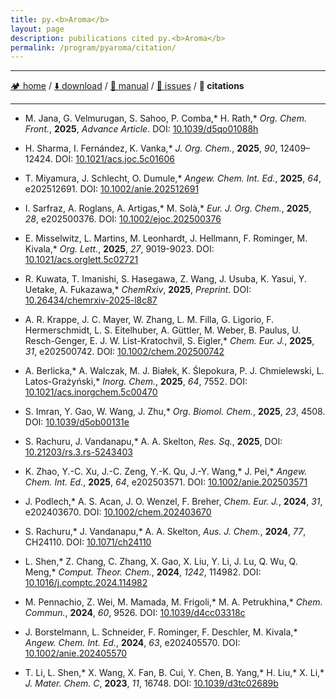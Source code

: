 ```yaml
---
title: py.<b>Aroma</b>
layout: page
description: pubilications cited py.<b>Aroma</b>
permalink: /program/pyaroma/citation/
---
```


<hr/>

[🏕️ home](https://wongzit.github.io/program/pyaroma) / [⬇️ download](https://wongzit.github.io/program/pyaroma/download) / [📄 manual](https://wongzit.github.io/program/pyaroma/manual_v41.pdf) / [🔧 issues](https://wongzit.github.io/program/pyaroma/issue) / **💎 citations**

<hr/>

- M. Jana, G. Velmurugan, S. Sahoo, P. Comba,\* H. Rath,\* *Org. Chem. Front.*, **2025**, *Advance Article*. DOI: [10.1039/d5qo01088h](https://doi.org/10.1039/d5qo01088h)

- H. Sharma, I. Fernández, K. Vanka,\* *J. Org. Chem.*, **2025**, *90*, 12409–12424. DOI: [10.1021/acs.joc.5c01606](https://doi.org/10.1021/acs.joc.5c01606)

- T. Miyamura, J. Schlecht, O. Dumule,\* *Angew. Chem. Int. Ed.*, **2025**, *64*, e202512691. DOI: [10.1002/anie.202512691](https://doi.org/10.1002/anie.202512691)

- I. Sarfraz, A. Roglans, A. Artigas,\* M. Solà,\* *Eur. J. Org. Chem.*, **2025**, *28*, e202500376. DOI: [10.1002/ejoc.202500376](https://doi.org/10.1002/ejoc.202500376)

- E. Misselwitz, L. Martins, M. Leonhardt, J. Hellmann, F. Rominger, M. Kivala,\* *Org. Lett.*, **2025**, *27*, 9019-9023. DOI: [10.1021/acs.orglett.5c02721](https://doi.org/10.1021/acs.orglett.5c02721)

- R. Kuwata, T. Imanishi, S. Hasegawa, Z. Wang, J. Usuba, K. Yasui, Y. Uetake, A. Fukazawa,\* *ChemRxiv*, **2025**, *Preprint*. DOI: [10.26434/chemrxiv-2025-l8c87](https://doi.org/10.26434/chemrxiv-2025-l8c87)

- A. R. Krappe, J. C. Mayer, W. Zhang, L. M. Filla, G. Ligorio, F. Hermerschmidt, L. S. Eitelhuber, A. Güttler, M. Weber, B. Paulus, U. Resch-Genger, E. J. W. List-Kratochvil, S. Eigler,\* *Chem. Eur. J.*, **2025**, *31*, e202500742. DOI: [10.1002/chem.202500742](https://doi.org/10.1002/chem.202500742)

- A. Berlicka,\* A. Walczak, M. J. Białek, K. Ślepokura, P. J. Chmielewski, L. Latos-Grażyński,\* *Inorg. Chem.*, **2025**, *64*, 7552. DOI: [10.1021/acs.inorgchem.5c00470](https://doi.org/10.1021/acs.inorgchem.5c00470)

- S. Imran, Y. Gao, W. Wang, J. Zhu,\* *Org. Biomol. Chem.*, **2025**, *23*, 4508. DOI: [10.1039/d5ob00131e](https://doi.org/10.1039/d5ob00131e)

- S. Rachuru, J. Vandanapu,\* A. A. Skelton, *Res. Sq.*, **2025**, DOI: [10.21203/rs.3.rs-5243403](https://doi.org/10.21203/rs.3.rs-5243403/v1)

- K. Zhao, Y.-C. Xu, J.-C. Zeng, Y.-K. Qu, J.-Y. Wang,\* J. Pei,\* *Angew. Chem. Int. Ed.*, **2025**, *64*, e202503571. DOI: [10.1002/anie.202503571](https://doi.org/10.1002/anie.202503571)

- J. Podlech,\* A. S. Acan, J. O. Wenzel, F. Breher, *Chem. Eur. J.*, **2024**, *31*, e202403670. DOI: [10.1002/chem.202403670](https://doi.org/10.1002/chem.202403670)

- S. Rachuru,\* J. Vandanapu,\* A. A. Skelton, *Aus. J. Chem.*, **2024**, *77*, CH24110. DOI: [10.1071/ch24110](https://doi.org/10.1071/ch24110)

- L. Shen,\* Z. Chang, C. Zhang, X. Gao, X. Liu, Y. Li, J. Lu, Q. Wu, Q. Meng,\* *Comput. Theor. Chem.*, **2024**, *1242*, 114982. DOI: [10.1016/j.comptc.2024.114982](https://doi.org/10.1016/j.comptc.2024.114982)

- M. Pennachio, Z. Wei, M. Mamada, M. Frigoli,\* M. A. Petrukhina,\* *Chem. Commun.*, **2024**, *60*, 9526. DOI: [10.1039/d4cc03318c](https://doi.org/10.1039/d4cc03318c)

- J. Borstelmann, L. Schneider, F. Rominger, F. Deschler, M. Kivala,\* *Angew. Chem. Int. Ed.*, **2024**, *63*, e202405570. DOI: [10.1002/anie.202405570](https://doi.org/10.1002/anie.202405570)

- T. Li, L. Shen,\* X. Wang, X. Fan, B. Cui, Y. Chen, B. Yang,\* H. Liu,\* X. Li,\* *J. Mater. Chem. C*, **2023**, *11*, 16748. DOI: [10.1039/d3tc02689b](https://doi.org/10.1039/d3tc02689b)

